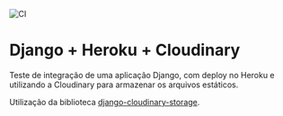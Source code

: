 ![CI](https://github.com/LLBueno/django-heroku-cloudinary/workflows/CI/badge.svg)

# Django + Heroku + Cloudinary

Teste de integração de uma aplicação Django, com deploy no Heroku e
utilizando a Cloudinary para armazenar os arquivos estáticos.

Utilização da biblioteca [django-cloudinary-storage](https://github.com/klis87/django-cloudinary-storage).
